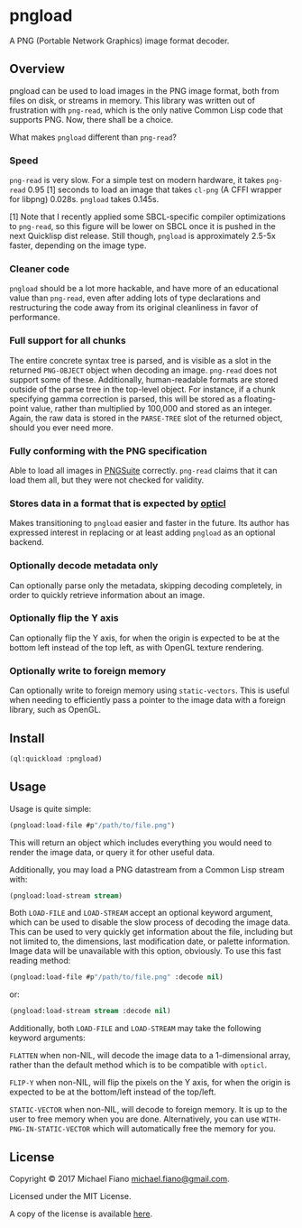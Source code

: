 # pngload

A PNG (Portable Network Graphics) image format decoder.

## Overview

pngload can be used to load images in the PNG image format, both from files on
disk, or streams in memory. This library was written out of frustration with
`png-read`, which is the only native Common Lisp code that supports PNG. Now,
there shall be a choice.

What makes `pngload` different than `png-read`?

### Speed

`png-read` is very slow. For a simple test on modern hardware, it takes
`png-read` 0.95 [1] seconds to load an image that takes `cl-png` (A CFFI wrapper
for libpng) 0.028s. `pngload` takes 0.145s.

[1] Note that I recently applied some SBCL-specific compiler optimizations to
`png-read`, so this figure will be lower on SBCL once it is pushed in the next
Quicklisp dist release. Still though, `pngload` is approximately 2.5-5x faster,
depending on the image type.

### Cleaner code

`pngload` should be a lot more hackable, and have more of an educational value
than `png-read`, even after adding lots of type declarations and restructuring
the code away from its original cleanliness in favor of performance.

### Full support for all chunks

The entire concrete syntax tree is parsed, and is visible as a slot in the
returned `PNG-OBJECT` object when decoding an image. `png-read` does not support
some of these. Additionally, human-readable formats are stored outside of the
parse tree in the top-level object. For instance, if a chunk specifying gamma
correction is parsed, this will be stored as a floating-point value, rather than
multiplied by 100,000 and stored as an integer. Again, the raw data is stored in
the `PARSE-TREE` slot of the returned object, should you ever need more.

### Fully conforming with the PNG specification

Able to load all images in [PNGSuite](http://www.schaik.com/pngsuite/)
correctly. `png-read` claims that it can load them all, but they were not
checked for validity.

### Stores data in a format that is expected by [opticl](https://github.com/slyrus/opticl)

Makes transitioning to `pngload` easier and faster in the future. Its author has
expressed interest in replacing or at least adding `pngload` as an optional
backend.

### Optionally decode metadata only

Can optionally parse only the metadata, skipping decoding completely, in order
to quickly retrieve information about an image.

### Optionally flip the Y axis

Can optionally flip the Y axis, for when the origin is expected to be at the
bottom left instead of the top left, as with OpenGL texture rendering.

### Optionally write to foreign memory

Can optionally write to foreign memory using `static-vectors`. This is useful
when needing to efficiently pass a pointer to the image data with a foreign
library, such as OpenGL.

## Install

``` lisp
(ql:quickload :pngload)
```

## Usage

Usage is quite simple:

```lisp
(pngload:load-file #p"/path/to/file.png")
```

This will return an object which includes everything you would need to render
the image data, or query it for other useful data.

Additionally, you may load a PNG datastream from a Common Lisp stream with:

```lisp
(pngload:load-stream stream)
```

Both `LOAD-FILE` and `LOAD-STREAM` accept an optional keyword argument, which
can be used to disable the slow process of decoding the image data. This can be
used to very quickly get information about the file, including but not limited
to, the dimensions, last modification date, or palette information. Image data
will be unavailable with this option, obviously. To use this fast reading
method:

```lisp
(pngload:load-file #p"/path/to/file.png" :decode nil)
```

or:

```lisp
(pngload:load-stream stream :decode nil)
```

Additionally, both `LOAD-FILE` and `LOAD-STREAM` may take the following keyword
arguments:

`FLATTEN` when non-NIL, will decode the image data to a 1-dimensional array,
rather than the default method which is to be compatible with `opticl`.

`FLIP-Y` when non-NIL, will flip the pixels on the Y axis, for when the origin
is expected to be at the bottom/left instead of the top/left.

`STATIC-VECTOR` when non-NIL, will decode to foreign memory. It is up to the
user to free memory when you are done. Alternatively, you can use
`WITH-PNG-IN-STATIC-VECTOR` which will automatically free the memory for you.


## License

Copyright © 2017 Michael Fiano <michael.fiano@gmail.com>.

Licensed under the MIT License.

A copy of the license is available [here](LICENSE).
